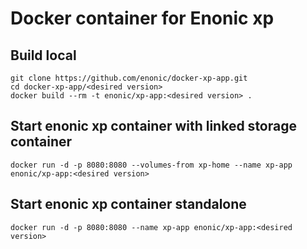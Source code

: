 # Docker container for Enonic xp

## Build local
```
git clone https://github.com/enonic/docker-xp-app.git
cd docker-xp-app/<desired version>
docker build --rm -t enonic/xp-app:<desired version> .
```

## Start enonic xp container with linked storage container
```
docker run -d -p 8080:8080 --volumes-from xp-home --name xp-app enonic/xp-app:<desired version>
```

## Start enonic xp container standalone
```
docker run -d -p 8080:8080 --name xp-app enonic/xp-app:<desired version>
```